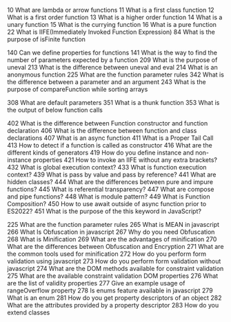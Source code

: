 10	What are lambda or arrow functions
11	What is a first class function
12	What is a first order function
13	What is a higher order function
14	What is a unary function
15	What is the currying function
16	What is a pure function
22	What is IIFE(Immediately Invoked Function Expression)
84	What is the purpose of isFinite function

140	Can we define properties for functions
141	What is the way to find the number of parameters expected by a function
209	What is the purpose of uneval
213	What is the difference between uneval and eval
214	What is an anonymous function
225	What are the function parameter rules
342	What is the difference between a parameter and an argument
243	What is the purpose of compareFunction while sorting arrays

308	What are default parameters
351	What is a thunk function
353	What is the output of below function calls

402	What is the difference between Function constructor and function declaration
406	What is the difference between function and class declarations
407	What is an async function
411	What is a Proper Tail Call
413	How to detect if a function is called as constructor
416	What are the different kinds of generators
419	How do you define instance and non-instance properties
421	How to invoke an IIFE without any extra brackets?
432	What is global execution context?
433	What is function execution context?
439	What is pass by value and pass by reference?
441	What are hidden classes?
444	What are the differences between pure and impure functions?
445	What is referential transparency?
447	What are compose and pipe functions?
448	What is module pattern?
449	What is Function Composition?
450	How to use await outside of async function prior to ES2022?
451	What is the purpose of the this keyword in JavaScript?

225 What are the function parameter rules
265	What is MEAN in javascript
266	What Is Obfuscation in javascript
267	Why do you need Obfuscation
268	What is Minification
269	What are the advantages of minification
270	What are the differences between Obfuscation and Encryption
271	What are the common tools used for minification
272	How do you perform form validation using javascript
273	How do you perform form validation without javascript
274	What are the DOM methods available for constraint validation
275	What are the available constraint validation DOM properties
276	What are the list of validity properties
277	Give an example usage of rangeOverflow property
278	Is enums feature available in javascript
279	What is an enum
281	How do you get property descriptors of an object
282	What are the attributes provided by a property descriptor
283	How do you extend classes
